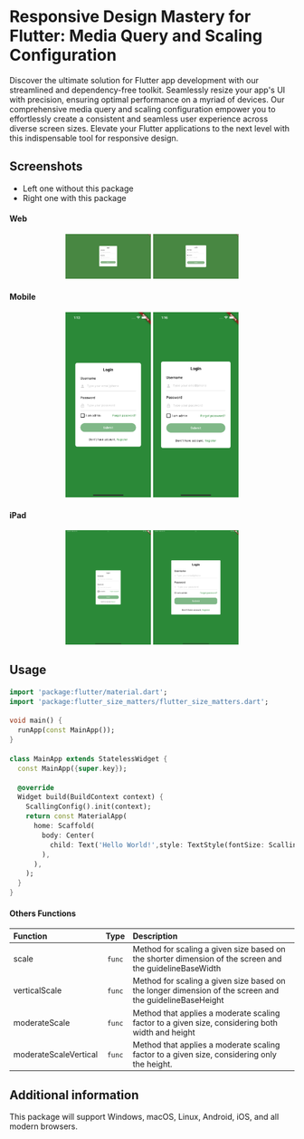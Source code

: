 # Responsive Design Mastery for Flutter: Media Query and Scaling Configuration
Discover the ultimate solution for Flutter app development with our streamlined and dependency-free toolkit. Seamlessly resize your app's UI with precision, ensuring optimal performance on a myriad of devices. Our comprehensive media query and scaling configuration empower you to effortlessly create a consistent and seamless user experience across diverse screen sizes. Elevate your Flutter applications to the next level with this indispensable tool for responsive design.

## Screenshots
- Left one without this package
- Right one with this package

#### Web

<p align="center">
  <img src="/assets/without_m_web.png?raw=true" alt="Image 1" width="30%">
  <img src="/assets/with_m_web.png?raw=true" alt="Image 2" width="30%">
</p>

#### Mobile
<p align="center">
  <img src="/assets/without_m_mobile.png?raw=true" alt="Image 3" width="30%">
  <img src="/assets/with_m_mobile.png?raw=true" alt="Image 4" width="30%">
</p>

#### iPad
<p align="center">
  <img src="/assets/without_m_ipad.png?raw=true" alt="Image 5" width="30%">
  <img src="/assets/with_m_ipad.png?raw=true" alt="Image 6" width="30%">
</p>

## Usage

```dart
import 'package:flutter/material.dart';
import 'package:flutter_size_matters/flutter_size_matters.dart';

void main() {
  runApp(const MainApp());
}

class MainApp extends StatelessWidget {
  const MainApp({super.key});

  @override
  Widget build(BuildContext context) {
    ScallingConfig().init(context);
    return const MaterialApp(
      home: Scaffold(
        body: Center(
          child: Text('Hello World!',style: TextStyle(fontSize: ScallingConfig.moderateScale(14)),),
        ),
      ),
    );
  }
}
```

#### Others Functions

| Function                   | Type      | Description                                    |
| :----------------------- | :-------: | :--------------------------------------------  |
| scale                    | `func`    | Method for scaling a given size based on the shorter dimension of the screen and the guidelineBaseWidth|
| verticalScale                    | `func`    | Method for scaling a given size based on the longer dimension of the screen and the guidelineBaseHeight|
| moderateScale                    | `func`    | Method that applies a moderate scaling factor to a given size, considering both width and height|
| moderateScaleVertical                    | `func`    | Method that applies a moderate scaling factor to a given size, considering only the height.|

## Additional information
This package will support Windows, macOS, Linux, Android, iOS, and all modern browsers.
